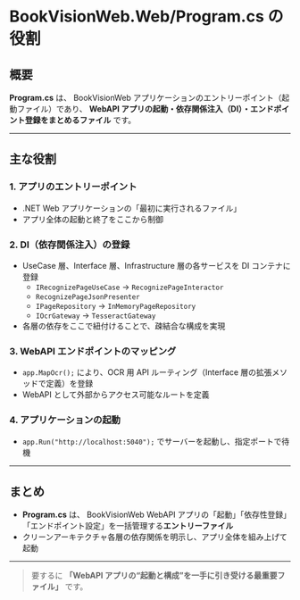 # BookVisionWeb.Web/Program.cs の役割

## 概要

**Program.cs** は、
BookVisionWeb アプリケーションのエントリーポイント（起動ファイル）であり、
**WebAPI アプリの起動・依存関係注入（DI）・エンドポイント登録をまとめるファイル** です。

---

## 主な役割

### 1. アプリのエントリーポイント

- .NET Web アプリケーションの「最初に実行されるファイル」
- アプリ全体の起動と終了をここから制御

### 2. DI（依存関係注入）の登録

- UseCase 層、Interface 層、Infrastructure 層の各サービスを DI コンテナに登録
  - `IRecognizePageUseCase` → `RecognizePageInteractor`
  - `RecognizePageJsonPresenter`
  - `IPageRepository` → `InMemoryPageRepository`
  - `IOcrGateway` → `TesseractGateway`
- 各層の依存をここで紐付けることで、疎結合な構成を実現

### 3. WebAPI エンドポイントのマッピング

- `app.MapOcr();` により、OCR 用 API ルーティング（Interface 層の拡張メソッドで定義）を登録
- WebAPI として外部からアクセス可能なルートを定義

### 4. アプリケーションの起動

- `app.Run("http://localhost:5040");` でサーバーを起動し、指定ポートで待機

---

## まとめ

- **Program.cs** は、
  BookVisionWeb WebAPI アプリの「起動」「依存性登録」「エンドポイント設定」を一括管理する**エントリーファイル**
- クリーンアーキテクチャ各層の依存関係を明示し、アプリ全体を組み上げて起動

---

> 要するに
> **「WebAPI アプリの“起動と構成”を一手に引き受ける最重要ファイル」**
> です。
